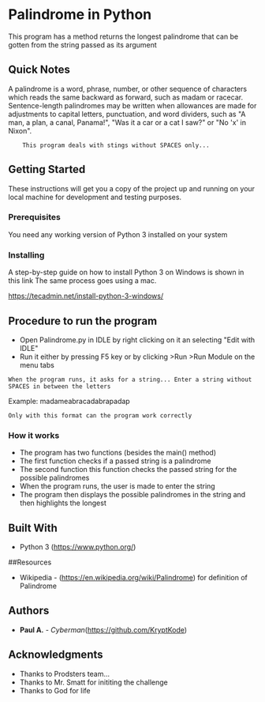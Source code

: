 # Palindrome in Python

This program has a method returns the longest palindrome that can be gotten from the string passed as its argument

## Quick Notes
A palindrome is a word, phrase, number, or other sequence of characters which reads the same backward as forward, such as madam or racecar. 
Sentence-length palindromes may be written when allowances are made for adjustments to capital letters, punctuation, and word dividers, such as "A man, a plan, a canal, Panama!", "Was it a car or a cat I saw?" or "No 'x' in Nixon".
```
	This program deals with stings without SPACES only... 
```

## Getting Started

These instructions will get you a copy of the project up and running on your local machine for development and testing purposes.

### Prerequisites

You need any working version of Python 3 installed on your system


### Installing

A step-by-step guide on how to install Python 3 on Windows is shown in this link
The same process goes using a mac.

https://tecadmin.net/install-python-3-windows/



## Procedure to run the program

* Open Palindrome.py in IDLE by right clicking on it an selecting "Edit with IDLE"
* Run it either by pressing F5 key or by clicking >Run >Run Module on the menu tabs

```
When the program runs, it asks for a string... Enter a string without SPACES in between the letters
```
Example: madameabracadabrapadap
```
Only with this format can the program work correctly
```
### How it works
* The program has two functions (besides the main() method)
* The first function checks if a passed string is a palindrome
* The second function  this function checks the passed string for the possible palindromes
* When the program runs, the user is made to enter the string
* The program then displays the possible palindromes in the string and then highlights the longest 


## Built With

* Python 3 (https://www.python.org/)

##Resources
* Wikipedia - (https://en.wikipedia.org/wiki/Palindrome) for definition of Palindrome

## Authors

* **Paul A.** - *Cyberman*(https://github.com/KryptKode)


## Acknowledgments

* Thanks to Prodsters team...
* Thanks to Mr. Smatt for inititing the challenge
* Thanks to God for life
